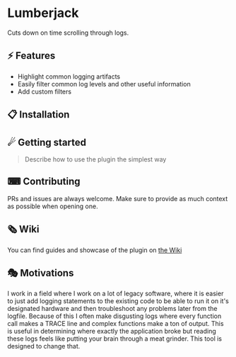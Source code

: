# Lumberjack

Cuts down on time scrolling through logs.

## ⚡️ Features

- Highlight common logging artifacts
- Easily filter common log levels and other useful information
- Add custom filters

## 📋 Installation

## ☄ Getting started

> Describe how to use the plugin the simplest way

## ⌨ Contributing

PRs and issues are always welcome. Make sure to provide as much context as
possible when opening one.

## 🗞 Wiki

You can find guides and showcase of the plugin on [the Wiki](https://github.com/GrimOutlook/lumberjack.nvim/wiki)

## 🎭 Motivations

I work in a field where I work on a lot of legacy software, where it is easier
to just add logging statements to the existing code to be able to run it on it's
designated hardware and then troubleshoot any problems later from the logfile.
Because of this I often make disgusting logs where every function call makes
a TRACE line and complex functions make a ton of output. This is useful in
determining where exactly the application broke but reading these logs feels
like putting your brain through a meat grinder. This tool is designed to change
that.
